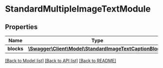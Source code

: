 # StandardMultipleImageTextModule

## Properties
Name | Type | Description | Notes
------------ | ------------- | ------------- | -------------
**blocks** | [**\Swagger\Client\Model\StandardImageTextCaptionBlock[]**](StandardImageTextCaptionBlock.md) |  | [optional] 

[[Back to Model list]](../README.md#documentation-for-models) [[Back to API list]](../README.md#documentation-for-api-endpoints) [[Back to README]](../README.md)


